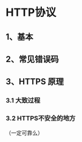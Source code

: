 # HTTP协议

## 1、基本



## 2、常见错误码



## 3、HTTPS 原理

### 3.1 大致过程



### 3.2 HTTPS不安全的地方
（一定可靠么）






